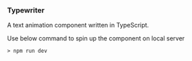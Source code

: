 ### Typewriter
A text animation component written in TypeScript.

Use below command to spin up the component on local server

`> npm run dev`

